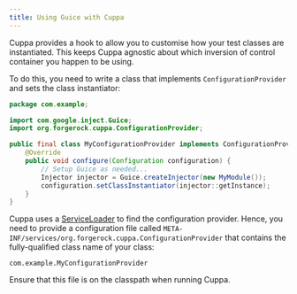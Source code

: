 ```yaml
---
title: Using Guice with Cuppa
---
```


Cuppa provides a hook to allow you to customise how your test classes are instantiated.
This keeps Cuppa agnostic about which inversion of control container you happen to be using.

To do this, you need to write a class that implements `ConfigurationProvider` and sets the class instantiator:

```java
package com.example;

import com.google.inject.Guice;
import org.forgerock.cuppa.ConfigurationProvider;

public final class MyConfigurationProvider implements ConfigurationProvider {
    @Override
    public void configure(Configuration configuration) {
        // Setup Guice as needed...
        Injector injector = Guice.createInjector(new MyModule());
        configuration.setClassInstantiator(injector::getInstance);
    }
}
```

Cuppa uses a [ServiceLoader](https://docs.oracle.com/javase/8/docs/api/java/util/ServiceLoader.html) to find the
configuration provider.
Hence, you need to provide a configuration file called `META-INF/services/org.forgerock.cuppa.ConfigurationProvider`
that contains the fully-qualified class name of your class:

```
com.example.MyConfigurationProvider
```

Ensure that this file is on the classpath when running Cuppa.